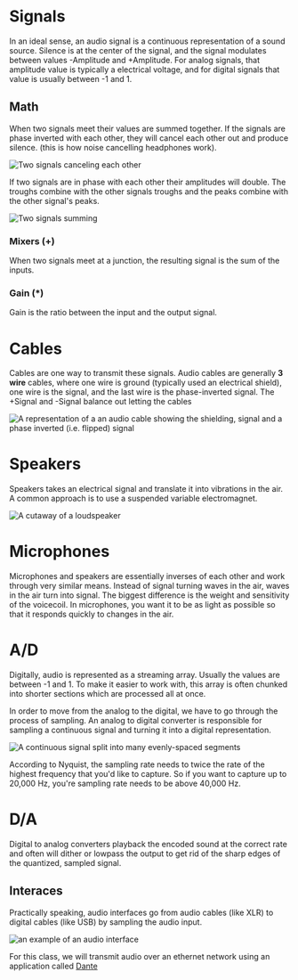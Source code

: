 # Signals

In an ideal sense, an audio signal is a continuous representation of a sound source. Silence is at the center of the signal, and the signal modulates between values -Amplitude and +Amplitude. For analog signals, that amplitude value is typically a electrical voltage, and for digital signals that value is usually between -1 and 1. 

## Math

When two signals meet their values are summed together. If the signals are phase inverted with each other, they will cancel each other out and produce silence. (this is how noise cancelling headphones work).

![Two signals canceling each other](https://www.prosoundweb.com/images/uploads/Fig2DrumPhaseDH.jpg)

If two signals are in phase with each other their amplitudes will double. The troughs combine with the other signals troughs and the peaks combine with the other signal's peaks. 

![Two signals summing](https://www.prosoundweb.com/images/uploads/Fig1DrumPhaseDH.jpg)

### Mixers (+)

When two signals meet at a junction, the resulting signal is the sum of the inputs. 

### Gain (*)

Gain is the ratio between the input and the output signal. 

# Cables

Cables are one way to transmit these signals. Audio cables are generally **3 wire** cables, where one wire is ground (typically used an electrical shield), one wire is the signal, and the last wire is the phase-inverted signal. The +Signal and -Signal balance out letting the cables 

![A representation of a an audio cable showing the shielding, signal and a phase inverted (i.e. flipped) signal](https://upload.wikimedia.org/wikipedia/commons/thumb/7/7d/Kabel-Symetrisch.png/2560px-Kabel-Symetrisch.png)

# Speakers

Speakers takes an electrical signal and translate it into vibrations in the air. A common approach is to use a suspended variable electromagnet. 

![A cutaway of a loudspeaker](https://upload.wikimedia.org/wikipedia/commons/7/79/Loudspeaker-bass.png)

# Microphones

Microphones and speakers are essentially inverses of each other and work through very similar means. Instead of signal turning waves in the air, waves in the air turn into signal. The biggest difference is the weight and sensitivity of the voicecoil. In microphones, you want it to be as light as possible so that it responds quickly to changes in the air. 

# A/D

Digitally, audio is represented as a streaming array. Usually the values are between -1 and 1. To make it easier to work with, this array is often chunked into shorter sections which are processed all at once. 

In order to move from the analog to the digital, we have to go through the process of sampling. An analog to digital converter is responsible for sampling a continuous signal and turning it into a digital representation. 

![A continuous signal split into many evenly-spaced segments](https://upload.wikimedia.org/wikipedia/commons/5/50/Signal_Sampling.png)

According to Nyquist, the sampling rate needs to twice the rate of the highest frequency that you'd like to capture. So if you want to capture up to 20,000 Hz, you're sampling rate needs to be above 40,000 Hz. 

# D/A

Digital to analog converters playback the encoded sound at the correct rate and often will dither or lowpass the output to get rid of the sharp edges of the quantized, sampled signal. 

## Interaces

Practically speaking, audio interfaces go from audio cables (like XLR) to digital cables (like USB) by sampling the audio input. 

![an example of an audio interface](https://assets.pcmag.com/media/images/343751-focusrite-scarlett-18i8.jpg?width=333&height=245)


For this class, we will transmit audio over an ethernet network using an application called [Dante](https://www.audinate.com/solutions/dante-overview)